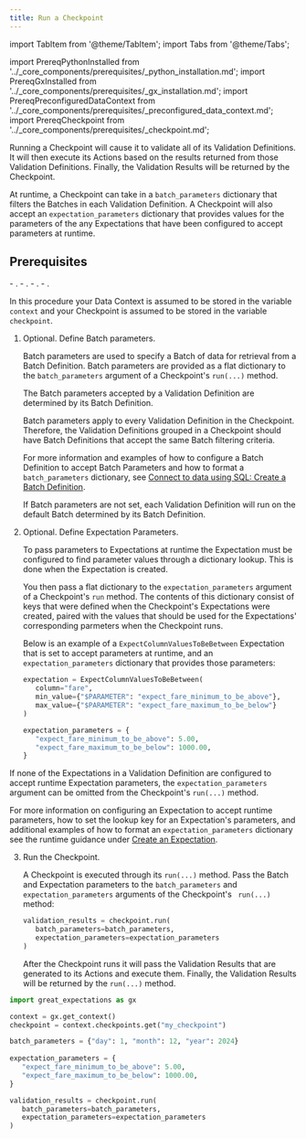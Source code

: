 ```yaml
---
title: Run a Checkpoint
---
```

import TabItem from '@theme/TabItem';
import Tabs from '@theme/Tabs';

import PrereqPythonInstalled from '../_core_components/prerequisites/_python_installation.md';
import PrereqGxInstalled from '../_core_components/prerequisites/_gx_installation.md';
import PrereqPreconfiguredDataContext from '../_core_components/prerequisites/_preconfigured_data_context.md';
import PrereqCheckpoint from '../_core_components/prerequisites/_checkpoint.md';

Running a Checkpoint will cause it to validate all of its Validation Definitions.  It will then execute its Actions based on the results returned from those Validation Definitions.  Finally, the Validation Results will be returned by the Checkpoint.

At runtime, a Checkpoint can take in a `batch_parameters` dictionary that filters the Batches in each Validation Definition.  A Checkpoint will also accept an `expectation_parameters` dictionary that provides values for the parameters of the any Expectations that have been configured to accept parameters at runtime.

<h2>Prerequisites</h2>
- <PrereqPythonInstalled/>.
- <PrereqGxInstalled/>.
- <PrereqPreconfiguredDataContext/>.
- <PrereqCheckpoint/>.

<Tabs>

<TabItem value="procedure" label="Procedure">

In this procedure your Data Context is assumed to be stored in the variable `context` and your Checkpoint is assumed to be stored in the variable `checkpoint`.

1. Optional. Define Batch parameters.

   Batch parameters are used to specify a Batch of data for retrieval from a Batch Definition.  Batch parameters are provided as a flat dictionary to the `batch_parameters` argument of a Checkpoint's `run(...)` method.

   The Batch parameters accepted by a Validation Definition are determined by its Batch Definition.

   Batch parameters apply to every Validation Definition in the Checkpoint.  Therefore, the Validation Definitions grouped in a Checkpoint should have Batch Definitions that accept the same Batch filtering criteria.
   
   For more information and examples of how to configure a Batch Definition to accept Batch Parameters and how to format a `batch_parameters` dictionary, see [Connect to data using SQL: Create a Batch Definition](/core/connect_to_data/sql_data/sql_data.md?batch_definition=partitioned#create-a-batch-definition).

   If Batch parameters are not set, each Validation Definition will run on the default Batch determined by its Batch Definition.

2. Optional. Define Expectation Parameters.

   To pass parameters to Expectations at runtime the Expectation must be configured to find parameter values through a dictionary lookup.  This is done when the Expectation is created.

   You then pass a flat dictionary to the `expectation_parameters` argument of a Checkpoint's `run` method.  The contents of this dictionary consist of keys that were defined when the Checkpoint's Expectations were created, paired with the values that should be used for the Expectations' corresponding parmeters when the Checkpoint runs.

   Below is an example of a `ExpectColumnValuesToBeBetween` Expectation that is set to accept parameters at runtime, and an `expectation_parameters` dictionary that provides those parameters:

   ```python title="Python"
   expectation = ExpectColumnValuesToBeBetween(
      column="fare",
      min_value={"$PARAMETER": "expect_fare_minimum_to_be_above"},
      max_value={"$PARAMETER": "expect_fare_maximum_to_be_below"}
   )
   
   expectation_parameters = {
      "expect_fare_minimum_to_be_above": 5.00,
      "expect_fare_maximum_to_be_below": 1000.00,
   }
   ```

  If none of the Expectations in a Validation Definition are configured to accept runtime Expectation parameters, the `expectation_parameters` argument can be omitted from the Checkpoint's `run(...)` method.

   For more information on configuring an Expectation to accept runtime parameters, how to set the lookup key for an Expectation's parameters, and additional examples of how to format an `expectation_parameters` dictionary see the runtime guidance under [Create an Expectation](/core/define_expectations/create_an_expectation.md).

3. Run the Checkpoint.

   A Checkpoint is executed through its `run(...)` method.  Pass the Batch and Expectation parameters to the `batch_parameters` and `expectation_parameters` arguments of the Checkpoint's ` run(...)` method:

   ```python
   validation_results = checkpoint.run(
      batch_parameters=batch_parameters,
      expectation_parameters=expectation_parameters
   )
   ```
   
   After the Checkpoint runs it will pass the Validation Results that are generated to its Actions and execute them.  Finally, the Validation Results will be returned by the `run(...)` method. 

</TabItem>

<TabItem value="sample_code" label="Sample code">

```python title="Python"
import great_expectations as gx

context = gx.get_context()
checkpoint = context.checkpoints.get("my_checkpoint")

batch_parameters = {"day": 1, "month": 12, "year": 2024}
   
expectation_parameters = {
   "expect_fare_minimum_to_be_above": 5.00,
   "expect_fare_maximum_to_be_below": 1000.00,
}

validation_results = checkpoint.run(
   batch_parameters=batch_parameters,
   expectation_parameters=expectation_parameters
)
```

</TabItem>

</Tabs>
